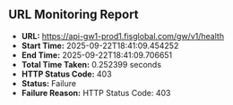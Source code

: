 ## URL Monitoring Report

- **URL:** https://api-gw1-prod1.fisglobal.com/gw/v1/health
- **Start Time:** 2025-09-22T18:41:09.454252
- **End Time:** 2025-09-22T18:41:09.706651
- **Total Time Taken:** 0.252399 seconds
- **HTTP Status Code:** 403
- **Status:** Failure
- **Failure Reason:** HTTP Status Code: 403
